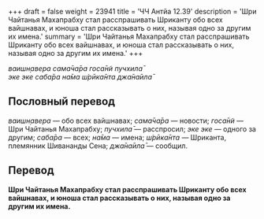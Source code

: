 +++
draft = false
weight = 23941
title = 'ЧЧ Антйа 12.39'
description = 'Шри Чайтанья Махапрабху стал расспрашивать Шриканту обо всех вайшнавах, и юноша стал рассказывать о них, называя одно за другим их имена.'
summary = 'Шри Чайтанья Махапрабху стал расспрашивать Шриканту обо всех вайшнавах, и юноша стал рассказывать о них, называя одно за другим их имена.'
+++

_ваишн̣авера сама̄ча̄ра госа̄н̃и пучхила̄  
эке эке саба̄ра на̄ма ш́рӣка̄нта джа̄на̄ила̄_

## Пословный перевод

_ваишн̣авера_ — обо всех вайшнавах; _сама̄ча̄ра_ — новости; _госа̄н̃и_ — Шри Чайтанья Махапрабху; _пучхила̄_ — расспросил; _эке_ _эке_ — одного за другим; _саба̄ра_ — всех; _на̄ма_ — имена; _ш́рӣка̄нта_ — Шриканта, племянник Шивананды Сена; _джа̄на̄ила̄_ — сообщил.

## Перевод

**Шри Чайтанья Махапрабху стал расспрашивать Шриканту обо всех вайшнавах, и юноша стал рассказывать о них, называя одно за другим их имена.**
